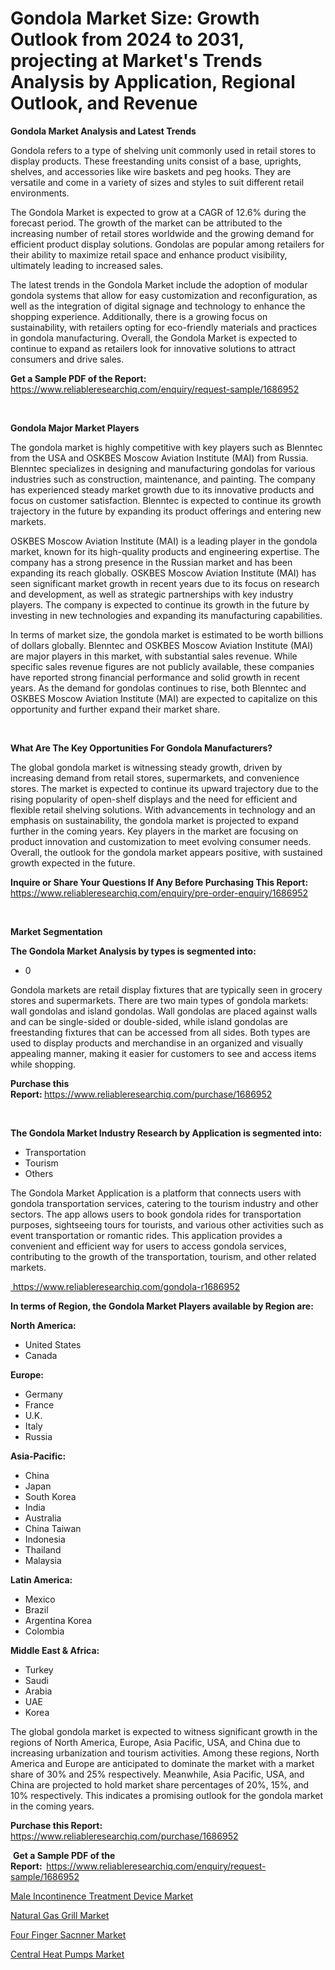 <p><h1>Gondola Market Size: Growth Outlook from 2024 to 2031, projecting at Market's Trends Analysis by Application, Regional Outlook, and Revenue</h1></p><p><strong>Gondola Market Analysis and Latest Trends</strong></p>
<p><p>Gondola refers to a type of shelving unit commonly used in retail stores to display products. These freestanding units consist of a base, uprights, shelves, and accessories like wire baskets and peg hooks. They are versatile and come in a variety of sizes and styles to suit different retail environments.</p><p>The Gondola Market is expected to grow at a CAGR of 12.6% during the forecast period. The growth of the market can be attributed to the increasing number of retail stores worldwide and the growing demand for efficient product display solutions. Gondolas are popular among retailers for their ability to maximize retail space and enhance product visibility, ultimately leading to increased sales.</p><p>The latest trends in the Gondola Market include the adoption of modular gondola systems that allow for easy customization and reconfiguration, as well as the integration of digital signage and technology to enhance the shopping experience. Additionally, there is a growing focus on sustainability, with retailers opting for eco-friendly materials and practices in gondola manufacturing. Overall, the Gondola Market is expected to continue to expand as retailers look for innovative solutions to attract consumers and drive sales.</p></p>
<p><strong>Get a Sample PDF of the Report:&nbsp;</strong> <a href="https://www.reliableresearchiq.com/enquiry/request-sample/1686952">https://www.reliableresearchiq.com/enquiry/request-sample/1686952</a></p>
<p>&nbsp;</p>
<p><strong>Gondola Major Market Players</strong></p>
<p><p>The gondola market is highly competitive with key players such as Blenntec from the USA and OSKBES Moscow Aviation Institute (MAI) from Russia. Blenntec specializes in designing and manufacturing gondolas for various industries such as construction, maintenance, and painting. The company has experienced steady market growth due to its innovative products and focus on customer satisfaction. Blenntec is expected to continue its growth trajectory in the future by expanding its product offerings and entering new markets.</p><p>OSKBES Moscow Aviation Institute (MAI) is a leading player in the gondola market, known for its high-quality products and engineering expertise. The company has a strong presence in the Russian market and has been expanding its reach globally. OSKBES Moscow Aviation Institute (MAI) has seen significant market growth in recent years due to its focus on research and development, as well as strategic partnerships with key industry players. The company is expected to continue its growth in the future by investing in new technologies and expanding its manufacturing capabilities.</p><p>In terms of market size, the gondola market is estimated to be worth billions of dollars globally. Blenntec and OSKBES Moscow Aviation Institute (MAI) are major players in this market, with substantial sales revenue. While specific sales revenue figures are not publicly available, these companies have reported strong financial performance and solid growth in recent years. As the demand for gondolas continues to rise, both Blenntec and OSKBES Moscow Aviation Institute (MAI) are expected to capitalize on this opportunity and further expand their market share.</p></p>
<p>&nbsp;</p>
<p><strong>What Are The Key Opportunities For Gondola Manufacturers?</strong></p>
<p><p>The global gondola market is witnessing steady growth, driven by increasing demand from retail stores, supermarkets, and convenience stores. The market is expected to continue its upward trajectory due to the rising popularity of open-shelf displays and the need for efficient and flexible retail shelving solutions. With advancements in technology and an emphasis on sustainability, the gondola market is projected to expand further in the coming years. Key players in the market are focusing on product innovation and customization to meet evolving consumer needs. Overall, the outlook for the gondola market appears positive, with sustained growth expected in the future.</p></p>
<p><strong>Inquire or Share Your Questions If Any Before Purchasing This Report:</strong> <a href="https://www.reliableresearchiq.com/enquiry/pre-order-enquiry/1686952">https://www.reliableresearchiq.com/enquiry/pre-order-enquiry/1686952</a></p>
<p>&nbsp;</p>
<p><strong>Market Segmentation</strong></p>
<p><strong>The Gondola Market Analysis by types is segmented into:</strong></p>
<p><ul><li>0</li></ul></p>
<p><p>Gondola markets are retail display fixtures that are typically seen in grocery stores and supermarkets. There are two main types of gondola markets: wall gondolas and island gondolas. Wall gondolas are placed against walls and can be single-sided or double-sided, while island gondolas are freestanding fixtures that can be accessed from all sides. Both types are used to display products and merchandise in an organized and visually appealing manner, making it easier for customers to see and access items while shopping.</p></p>
<p><strong>Purchase this Report:&nbsp;</strong><a href="https://www.reliableresearchiq.com/purchase/1686952">https://www.reliableresearchiq.com/purchase/1686952</a></p>
<p>&nbsp;</p>
<p><strong>The Gondola Market Industry Research by Application is segmented into:</strong></p>
<p><ul><li>Transportation</li><li>Tourism</li><li>Others</li></ul></p>
<p><p>The Gondola Market Application is a platform that connects users with gondola transportation services, catering to the tourism industry and other sectors. The app allows users to book gondola rides for transportation purposes, sightseeing tours for tourists, and various other activities such as event transportation or romantic rides. This application provides a convenient and efficient way for users to access gondola services, contributing to the growth of the transportation, tourism, and other related markets.</p></p>
<p><a href="https://www.reliableresearchiq.com/gondola-r1686952">&nbsp;https://www.reliableresearchiq.com/gondola-r1686952</a></p>
<p><strong>In terms of Region, the Gondola Market Players available by Region are:</strong></p>
<p>
    <p> <strong> North America: </strong>
        <ul>
            <li>United States</li>
            <li>Canada</li>
        </ul>
        </p> 
    <p> <strong> Europe: </strong>
        <ul>
            <li>Germany</li>
            <li>France</li>
            <li>U.K.</li>
            <li>Italy</li>
            <li>Russia</li>
        </ul>
        </p> 
    <p> <strong> Asia-Pacific: </strong>
        <ul>
            <li>China</li>
            <li>Japan</li>
            <li>South Korea</li>
            <li>India</li>
            <li>Australia</li>
            <li>China Taiwan</li>
            <li>Indonesia</li>
            <li>Thailand</li>
            <li>Malaysia</li>
        </ul>
        </p> 
    <p> <strong> Latin America: </strong>
        <ul>
            <li>Mexico</li>
            <li>Brazil</li>
            <li>Argentina Korea</li>
            <li>Colombia</li>
        </ul>
        </p> 
    <p> <strong> Middle East & Africa: </strong>
        <ul>
            <li>Turkey</li>
            <li>Saudi</li>
            <li>Arabia</li>
            <li>UAE</li>
            <li>Korea</li>
        </ul>
    </p>
    </p>
<p><p>The global gondola market is expected to witness significant growth in the regions of North America, Europe, Asia Pacific, USA, and China due to increasing urbanization and tourism activities. Among these regions, North America and Europe are anticipated to dominate the market with a market share of 30% and 25% respectively. Meanwhile, Asia Pacific, USA, and China are projected to hold market share percentages of 20%, 15%, and 10% respectively. This indicates a promising outlook for the gondola market in the coming years.</p></p>
<p><strong>Purchase this Report: </strong><a href="https://www.reliableresearchiq.com/purchase/1686952">https://www.reliableresearchiq.com/purchase/1686952</a></p>
<p>&nbsp;<strong>Get a Sample PDF of the Report:&nbsp;&nbsp;</strong><a href="https://www.reliableresearchiq.com/enquiry/request-sample/1686952">https://www.reliableresearchiq.com/enquiry/request-sample/1686952</a></p>
<p><strong></strong></p>
<p><p><a href="https://medium.com/@orinschowalter/insights-into-the-male-incontinence-treatment-device-market-market-players-market-size-c7a6aa8beef6">Male Incontinence Treatment Device Market</a></p><p><a href="https://github.com/LavernaCole76/Market-Research-Report-List-1/blob/main/natural-gas-grill-market.md">Natural Gas Grill Market</a></p><p><a href="https://medium.com/@swilliamn8765/four-finger-sacnner-market-global-market-insights-and-sales-trends-2024-to-2031-63512152489b">Four Finger Sacnner Market</a></p><p><a href="https://github.com/Krdamani25/Market-Research-Report-List-1/blob/main/central-heat-pumps-market.md">Central Heat Pumps Market</a></p></p>
